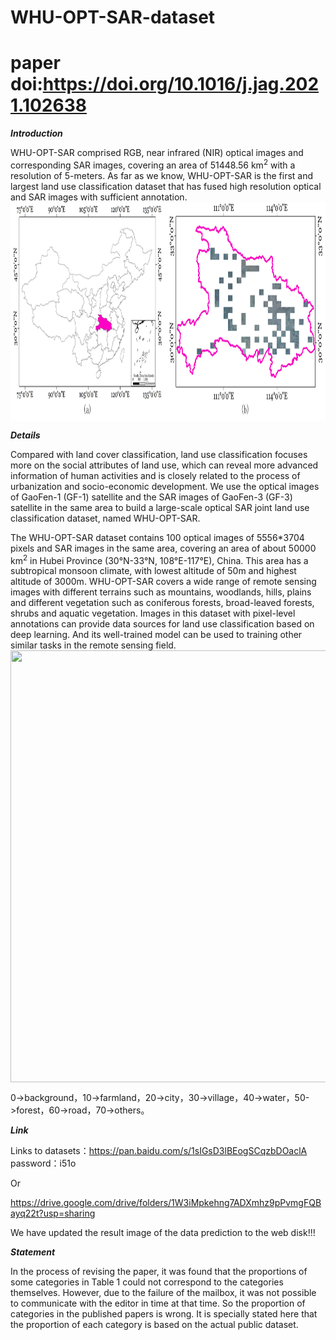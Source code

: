 # WHU-OPT-SAR-dataset
# paper doi:https://doi.org/10.1016/j.jag.2021.102638
___Introduction___

  WHU-OPT-SAR comprised RGB, near infrared (NIR) optical images and corresponding SAR images, covering an area of 51448.56 km<sup>2</sup> with a resolution of 5-meters. As far as we know, WHU-OPT-SAR is the first and largest land use classification dataset that has fused high resolution optical and SAR images with sufficient annotation. 
<img src="https://github.com/AmberHen/WHU-OPT-SAR-dataset/blob/main/1.jpg?raw=true" width = "900" height = "350" div align=center />

___Details___

  Compared with land cover classification, land use classification focuses more on the social attributes of land use, which can reveal more advanced information of human activities and is closely related to the process of urbanization and socio-economic development. We use the optical images of GaoFen-1 (GF-1) satellite and the SAR images of GaoFen-3 (GF-3) satellite in the same area to build a large-scale optical SAR joint land use classification dataset, named WHU-OPT-SAR.

  The WHU-OPT-SAR dataset contains 100 optical images of 5556*3704 pixels and SAR images in the same area, covering an area of about 50000 km<sup>2</sup> in Hubei Province (30°N-33°N, 108°E-117°E), China. This area has a subtropical monsoon climate, with lowest altitude of 50m and highest altitude of 3000m. WHU-OPT-SAR covers a wide range of remote sensing images with different terrains such as mountains, woodlands, hills, plains and different vegetation such as coniferous forests, broad-leaved forests, shrubs and aquatic vegetation. Images in this dataset with pixel-level annotations can provide data sources for land use classification based on deep learning. And its well-trained model can be used to training other similar tasks in the remote sensing field.   
<img src="https://github.com/AmberHen/WHU-OPT-SAR-dataset/blob/main/2.jpg?raw=true" width = "916" height = "691" div align=center />

0->background，10->farmland，20->city，30->village，40->water，50->forest，60->road，70->others。

___Link___

Links to datasets：https://pan.baidu.com/s/1sIGsD3lBEogSCqzbDOaclA 
password：i51o   



Or


https://drive.google.com/drive/folders/1W3iMpkehng7ADXmhz9pPvmgFQBayq22t?usp=sharing

We have updated the result image of the data prediction to the web disk!!!

___Statement___

In the process of revising the paper, it was found that the proportions of some categories in Table 1 could not correspond to the categories themselves. However, due to the failure of the mailbox, it was not possible to communicate with the editor in time at that time. So the proportion of categories in the published papers is wrong. It is specially stated here that the proportion of each category is based on the actual public dataset.


